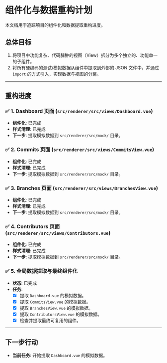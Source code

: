 # 组件化与数据重构计划

本文档用于追踪项目的组件化和数据提取重构进度。

## 总体目标

1.  将项目中功能复杂、代码臃肿的视图（View）拆分为多个独立的、功能单一的子组件。
2.  将所有硬编码的测试/模拟数据从组件中提取到外部的 JSON 文件中，并通过 `import` 的方式引入，实现数据与视图的分离。

---

## 重构进度

### ✅ 1. Dashboard 页面 (`src/renderer/src/views/Dashboard.vue`)

- **组件化**: 已完成
- **样式清理**: 已完成
- **下一步**: 提取模拟数据到 `src/renderer/src/mock/` 目录。

### ✅ 2. Commits 页面 (`src/renderer/src/views/CommitsView.vue`)

- **组件化**: 已完成
- **样式清理**: 已完成
- **下一步**: 提取模拟数据到 `src/renderer/src/mock/` 目录。

### ✅ 3. Branches 页面 (`src/renderer/src/views/BranchesView.vue`)

- **组件化**: 已完成
- **样式清理**: 已完成
- **下一步**: 提取模拟数据到 `src/renderer/src/mock/` 目录。

### ✅ 4. Contributors 页面 (`src/renderer/src/views/Contributors.vue`)

- **组件化**: 已完成
- **样式清理**: 已完成
- **下一步**: 提取模拟数据到 `src/renderer/src/mock/` 目录。

### ✅ 5. 全局数据提取与最终组件化

- **状态**: 已完成
- **任务**: 
  - [x] 提取 `Dashboard.vue` 的模拟数据。
  - [x] 提取 `CommitsView.vue` 的模拟数据。
  - [x] 提取 `BranchesView.vue` 的模拟数据。
  - [x] 提取 `ContributorsView.vue` 的模拟数据。
  - [x] 检查并提取最终可复用的组件。

---

## 下一步行动

- **当前任务**: 开始提取 `Dashboard.vue` 的模拟数据。